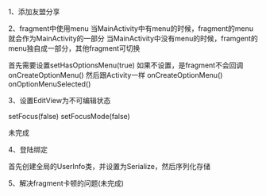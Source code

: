 1、添加友盟分享

2、fragment中使用menu
当MainActivity中有menu的时候，fragment的menu就会作为MainActivity的一部分
当MainActivity中没有menu的时候，framgent的menu独自成一部分，其他fragment可切换

首先需要设置setHasOptionsMenu(true) 如果不设置，是fragment不会回调onCreateOptionMenu()
然后跟Activity一样
onCreateOptionMenu()
onOptionMenuSelected()

3、设置EditView为不可编辑状态

setFocus(false)
setFocusMode(false)

未完成

4、登陆绑定

首先创建全局的UserInfo类，并设置为Serialize，然后序列化存储

5、解决fragment卡顿的问题(未完成)
